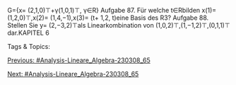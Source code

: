 G={x= (2,1,0)⊤+γ(1,0,1)⊤, γ∈R}
Aufgabe 87. Für welche t∈Rbilden x(1)= (1,2,0)⊤,x(2)= (1,4,−1),x(3)= (t+ 1,2, t)eine
Basis des R3?
Aufgabe 88. Stellen Sie y= (2,−3,2)⊤als Linearkombination von (1,0,2)⊤,(1,−1,2)⊤,(0,1,1)⊤
dar.KAPITEL 6

   Tags & Topics:
   

[Previous: #Analysis-Lineare_Algebra-230308_65](Analysis-Lineare_Algebra-230308_65.md)

[Next: #Analysis-Lineare_Algebra-230308_65](Analysis-Lineare_Algebra-230308_65.md)